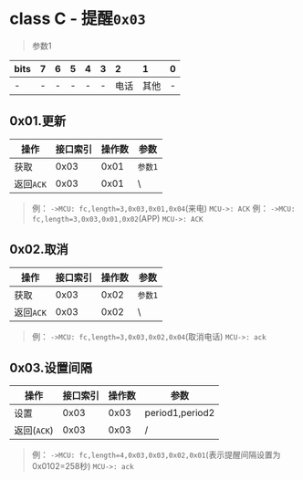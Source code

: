 # class C - 提醒`0x03`

> 参数1

| bits | 7    | 6    | 5    | 4    | 3    | 2    | 1    | 0    |
| :--- | :--- | :--- | :--- | :--- | :--- | :--- | :--- | :--- |
| -    | -    | -    | -    | -    | -    | 电话 | 其他 | -    |



## 0x01.更新

| 操作 | 接口索引 | 操作数  | 参数   |
| ---- | ---- | ---- | ---- |
| 获取 | 0x03 | 0x01 | `参数1` |
| 返回`ACK` | 0x03 | 0x01 | \ |

> 例：
> `->MCU: fc,length=3,0x03,0x01,0x04`(来电)
> `MCU->: ACK`
> 例：
> `->MCU: fc,length=3,0x03,0x01,0x02`(APP)
> `MCU->: ACK`

## 0x02.取消

| 操作 | 接口索引 | 操作数  | 参数   |
| ---- | ---- | ---- | ---- |
| 获取 | 0x03 | 0x02 | `参数1` |
| 返回`ACK` | 0x03 | 0x02 | \ |

> 例：
> `->MCU: fc,length=3,0x03,0x02,0x04`(取消电话)
> `MCU->: ack`


## 0x03.设置间隔

| 操作 | 接口索引 | 操作数  | 参数   |
| ---- | ---- | ---- | ---- |
| 设置 | 0x03 | 0x03 | period1,period2 |
| 返回(`ACK`) | 0x03 | 0x03 | / |

> 例：
> `->MCU: fc,length=4,0x03,0x03,0x02,0x01`(表示提醒间隔设置为0x0102=258秒)
> `MCU->: ack`
